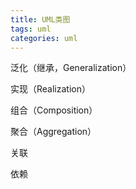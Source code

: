 ```yaml
---
title: UML类图
tags: uml
categories: uml
---
```




泛化（继承，Generalization）

实现（Realization）

组合（Composition）

聚合（Aggregation）

关联

依赖





